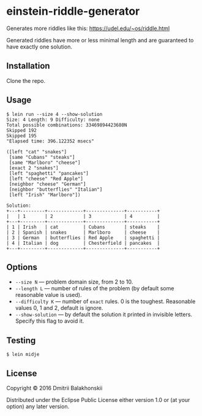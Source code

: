 # einstein-riddle-generator

Generates more riddles like this: https://udel.edu/~os/riddle.html

Generated riddles have more or less minimal length and are guaranteed to have exactly one solution.

## Installation

Clone the repo.

## Usage

```
$ lein run --size 4 --show-solution
Size: 4 Length: 9 Difficulty: none
Total possible combinations: 33469894423680N
Skipped 192
Skipped 195
"Elapsed time: 396.122352 msecs"

([left "cat" "snakes"]
 [same "Cubans" "steaks"]
 [same "Marlboro" "cheese"]
 [exact 2 "snakes"]
 [left "spaghetti" "pancakes"]
 [left "cheese" "Red Apple"]
 [neighbor "cheese" "German"]
 [neighbor "butterflies" "Italian"]
 [left "Irish" "Marlboro"])

Solution:
+---+---------+-------------+--------------+-----------+
|   | 1       | 2           | 3            | 4         |
+---+---------+-------------+--------------+-----------+
| 1 | Irish   | cat         | Cubans       | steaks    |
| 2 | Spanish | snakes      | Marlboro     | cheese    |
| 3 | German  | butterflies | Red Apple    | spaghetti |
| 4 | Italian | dog         | Chesterfield | pancakes  |
+---+---------+-------------+--------------+-----------+
```

## Options

* `--size N` — problem domain size, from 2 to 10.
* `--length L` — number of rules of the problem (by default some reasonable value is used).
* `--difficulty K` — number of `exact` rules. 0 is the toughest. Reasonable values 0, 1 and 2, default is ignore.
* `--show-solution` — by default the solution it printed in invisible letters. Specify this flag to avoid it.
 
## Testing

```
$ lein midje
```

## License

Copyright © 2016 Dmitrii Balakhonskii

Distributed under the Eclipse Public License either version 1.0 or (at
your option) any later version.
